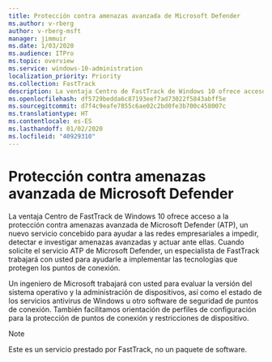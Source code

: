 ```yaml
---
title: Protección contra amenazas avanzada de Microsoft Defender
ms.author: v-rberg
author: v-rberg-msft
manager: jimmuir
ms.date: 1/03/2020
ms.audience: ITPro
ms.topic: overview
ms.service: windows-10-administration
localization_priority: Priority
ms.collection: FastTrack
description: La ventaja Centro de FastTrack de Windows 10 ofrece acceso a la protección contra amenazas avanzada de Microsoft Defender (ATP), un nuevo servicio concebido para ayudar a las redes empresariales a impedir, detectar e investigar amenazas avanzadas y actuar ante ellas.
ms.openlocfilehash: df5729bedda6c87193eef7ad73022f5843abff5e
ms.sourcegitcommit: d7f4c9eafe7855c6ae02c2bd0fe3b700c458007c
ms.translationtype: HT
ms.contentlocale: es-ES
ms.lasthandoff: 01/02/2020
ms.locfileid: "40929310"
---
```

# <a name="microsoft-defender-advanced-threat-protection"></a>Protección contra amenazas avanzada de Microsoft Defender

La ventaja Centro de FastTrack de Windows 10 ofrece acceso a la protección contra amenazas avanzada de Microsoft Defender (ATP), un nuevo servicio concebido para ayudar a las redes empresariales a impedir, detectar e investigar amenazas avanzadas y actuar ante ellas. Cuando solicite el servicio ATP de Microsoft Defender, un especialista de FastTrack trabajará con usted para ayudarle a implementar las tecnologías que protegen los puntos de conexión.

Un ingeniero de Microsoft trabajará con usted para evaluar la versión del sistema operativo y la administración de dispositivos, así como el estado de los servicios antivirus de Windows u otro software de seguridad de puntos de conexión. También facilitamos orientación de perfiles de configuración para la protección de puntos de conexión y restricciones de dispositivo.  

> [!NOTE]
> Este es un servicio prestado por FastTrack, no un paquete de software. 